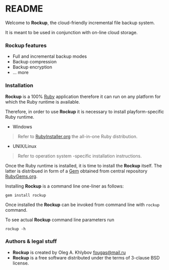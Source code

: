 # README #

Welcome to **Rockup**, the cloud-friendly incremental file backup system.

It is meant to be used in conjunction with on-line cloud storage.

### Rockup features ###

* Full and incremental backup modes
* Backup compression
* Backup encryption
* ... more

### Installation ###

**Rockup** is a 100% [Ruby](https://www.ruby-lang.org) application therefore it can run on any platform for which the Ruby runtime is available.

Therefore, in order to use **Rockup** it is necessary to install playform-specific Ruby runtime.

* Windows
> Refer to [RubyInstaller.org](https://rubyinstaller.org/) the all-in-one Ruby distribution.
* UNIX/Linux
> Refer to operation system -specific installation instructions.

Once the Ruby runtime is installed, it is time to install the **Rockup** itself. The latter is distribued in form of a [Gem](https://en.wikipedia.org/wiki/RubyGems) obtained from central repository [RubyGems.org](https://rubygems.org/).

Installing **Rockup** is a command line one-liner as follows:

`gem install rockup`

Once installed the **Rockup** can be invoked from command line with `rockup` command.

To see actual **Rockup** command line parameters run

`rockup -h`

### Authors & legal stuff ###

* **Rockup** is created by Oleg A. Khlybov <fougas@mail.ru>
* **Rockup** is a free software distributed under the terms of 3-clause BSD license.